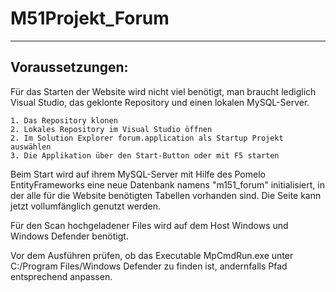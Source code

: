 # M51Projekt_Forum
***
## Voraussetzungen:
Für das Starten der Website wird nicht viel benötigt, man braucht lediglich Visual Studio, 
das geklonte Repository und einen lokalen MySQL-Server.

	1. Das Repository klonen
	2. Lokales Repository im Visual Studio öffnen
	2. Im Solution Explorer forum.application als Startup Projekt auswählen
	3. Die Applikation über den Start-Button oder mit F5 starten
	
Beim Start wird auf ihrem MySQL-Server mit Hilfe des Pomelo EntityFrameworks eine neue Datenbank 
namens "m151_forum" initialisiert, in der alle für die Website benötigten Tabellen vorhanden sind.
Die Seite kann jetzt vollumfänglich genutzt werden.

Für den Scan hochgeladener Files wird auf dem Host Windows und Windows Defender benötigt. 

Vor dem Ausführen prüfen, ob das Executable MpCmdRun.exe unter C:/Program Files/Windows Defender zu finden ist, andernfalls Pfad entsprechend anpassen.
